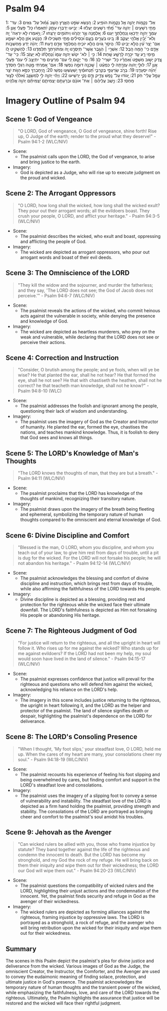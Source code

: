 # Psalm 94
1: אֵל־ נְקָמ֥וֹת יְהוָ֑ה אֵ֖ל נְקָמ֣וֹת הוֹפִֽיַע׃
2: הִ֭נָּשֵׂא שֹׁפֵ֣ט הָאָ֑רֶץ הָשֵׁ֥ב גְּ֝מ֗וּל עַל־ גֵּאִֽים׃
3: עַד־ מָתַ֖י רְשָׁעִ֥ים ׀ יְהוָ֑ה עַד־ מָ֝תַ֗י רְשָׁעִ֥ים יַעֲלֹֽזוּ׃
4: יַבִּ֣יעוּ יְדַבְּר֣וּ עָתָ֑ק יִֽ֝תְאַמְּר֗וּ כָּל־ פֹּ֥עֲלֵי אָֽוֶן׃
5: עַמְּךָ֣ יְהוָ֣ה יְדַכְּא֑וּ וְֽנַחֲלָתְךָ֥ יְעַנּֽוּ׃
6: אַ֭לְמָנָה וְגֵ֣ר יַהֲרֹ֑גוּ וִֽיתוֹמִ֣ים יְרַצֵּֽחוּ׃
7: וַ֭יֹּ֣אמְרוּ לֹ֣א יִרְאֶה־ יָּ֑הּ וְלֹא־ יָ֝בִ֗ין אֱלֹהֵ֥י יַעֲקֹֽב׃
8: בִּ֭ינוּ בֹּעֲרִ֣ים בָּעָ֑ם וּ֝כְסִילִ֗ים מָתַ֥י תַּשְׂכִּֽילוּ׃
9: הֲנֹ֣טַֽע אֹ֭זֶן הֲלֹ֣א יִשְׁמָ֑ע אִֽם־ יֹ֥צֵֽר עַ֝֗יִן הֲלֹ֣א יַבִּֽיט׃
10: הֲיֹסֵ֣ר גּ֭וֹיִם הֲלֹ֣א יוֹכִ֑יחַ הַֽמְלַמֵּ֖ד אָדָ֣ם דָּֽעַת׃
11: יְֽהוָ֗ה יֹ֭דֵעַ מַחְשְׁב֣וֹת אָדָ֑ם כִּי־ הֵ֥מָּה הָֽבֶל׃
12: אַשְׁרֵ֤י ׀ הַגֶּ֣בֶר אֲשֶׁר־ תְּיַסְּרֶ֣נּוּ יָּ֑הּ וּֽמִתּוֹרָתְךָ֥ תְלַמְּדֶֽנּוּ׃
13: לְהַשְׁקִ֣יט ל֭וֹ מִ֣ימֵי רָ֑ע עַ֤ד יִכָּרֶ֖ה לָרָשָׁ֣ע שָֽׁחַת׃
14: כִּ֤י ׀ לֹא־ יִטֹּ֣שׁ יְהוָ֣ה עַמּ֑וֹ וְ֝נַחֲלָת֗וֹ לֹ֣א יַעֲזֹֽב׃
15: כִּֽי־ עַד־ צֶ֭דֶק יָשׁ֣וּב מִשְׁפָּ֑ט וְ֝אַחֲרָ֗יו כָּל־ יִשְׁרֵי־ לֵֽב׃
16: מִֽי־ יָק֣וּם לִ֭י עִם־ מְרֵעִ֑ים מִֽי־ יִתְיַצֵּ֥ב לִ֝י עִם־ פֹּ֥עֲלֵי אָֽוֶן׃
17: לוּלֵ֣י יְ֭הוָה עֶזְרָ֣תָה לִּ֑י כִּמְעַ֓ט ׀ שָֽׁכְנָ֖ה דוּמָ֣ה נַפְשִֽׁי׃
18: אִם־ אָ֭מַרְתִּי מָ֣טָה רַגְלִ֑י חַסְדְּךָ֥ יְ֝הוָ֗ה יִסְעָדֵֽנִי׃
19: בְּרֹ֣ב שַׂרְעַפַּ֣י בְּקִרְבִּ֑י תַּ֝נְחוּמֶ֗יךָ יְֽשַׁעַשְׁע֥וּ נַפְשִֽׁי׃
20: הַֽ֭יְחָבְרְךָ כִּסֵּ֣א הַוּ֑וֹת יֹצֵ֖ר עָמָ֣ל עֲלֵי־ חֹֽק׃
21: יָ֭גוֹדּוּ עַל־ נֶ֣פֶשׁ צַדִּ֑יק וְדָ֖ם נָקִ֣י יַרְשִֽׁיעוּ׃
22: וַיְהִ֬י יְהוָ֣ה לִ֣י לְמִשְׂגָּ֑ב וֵ֝אלֹהַ֗י לְצ֣וּר מַחְסִֽי׃
23: וַיָּ֤שֶׁב עֲלֵיהֶ֨ם ׀ אֶת־ אוֹנָ֗ם וּבְרָעָתָ֥ם יַצְמִיתֵ֑ם יַ֝צְמִיתֵ֗ם יְהוָ֥ה אֱלֹהֵֽינוּ׃

# Imagery Outline of Psalm 94

## Scene 1: God of Vengeance 

> "O LORD, God of vengeance, O God of vengeance, shine forth! Rise up, O Judge of the earth; render to the proud what they deserve!" - Psalm 94:1-2 (WLC/NIV)

- Scene:
  - The psalmist calls upon the LORD, the God of vengeance, to arise and bring justice to the earth.
- Imagery:
  - God is depicted as a Judge, who will rise up to execute judgment on the proud and wicked.

## Scene 2: The Arrogant Oppressors

> "O LORD, how long shall the wicked, how long shall the wicked exult? They pour out their arrogant words; all the evildoers boast. They crush your people, O LORD, and afflict your heritage." - Psalm 94:3-5 (WLC/NIV)

- Scene:
  - The psalmist describes the wicked, who exult and boast, oppressing and afflicting the people of God.
- Imagery:
  - The wicked are depicted as arrogant oppressors, who pour out arrogant words and boast of their evil deeds.

## Scene 3: The Omniscience of the LORD

> "They kill the widow and the sojourner, and murder the fatherless; and they say, 'The LORD does not see; the God of Jacob does not perceive.'" - Psalm 94:6-7 (WLC/NIV)

- Scene:
  - The psalmist reveals the actions of the wicked, who commit heinous acts against the vulnerable in society, while denying the presence and knowledge of God.
- Imagery:
  - The wicked are depicted as heartless murderers, who prey on the weak and vulnerable, while declaring that the LORD does not see or perceive their actions.

## Scene 4: Correction and Instruction

> "Consider, O brutish among the people; and ye fools, when will ye be wise? He that planted the ear, shall he not hear? He that formed the eye, shall he not see? He that with chastiseth the heathen, shall not he correct? he that teacheth man knowledge, shall not he know?" - Psalm 94:8-10 (WLC)

- Scene:
  - The psalmist addresses the foolish and ignorant among the people, questioning their lack of wisdom and understanding.
- Imagery:
  - The psalmist uses the imagery of God as the Creator and Instructor of humanity. He planted the ear, formed the eye, chastises the nations, and teaches mankind knowledge. Thus, it is foolish to deny that God sees and knows all things.

## Scene 5: The LORD's Knowledge of Man's Thoughts

> "The LORD knows the thoughts of man, that they are but a breath." - Psalm 94:11 (WLC/NIV)

- Scene:
  - The psalmist proclaims that the LORD has knowledge of the thoughts of mankind, recognizing their transitory nature.
- Imagery:
  - The psalmist draws upon the imagery of the breath being fleeting and ephemeral, symbolizing the temporary nature of human thoughts compared to the omniscient and eternal knowledge of God.

## Scene 6: Divine Discipline and Comfort

> "Blessed is the man, O LORD, whom you discipline, and whom you teach out of your law, to give him rest from days of trouble, until a pit is dug for the wicked. For the LORD will not forsake his people; he will not abandon his heritage." - Psalm 94:12-14 (WLC/NIV)

- Scene:
  - The psalmist acknowledges the blessing and comfort of divine discipline and instruction, which brings rest from days of trouble, while also affirming the faithfulness of the LORD towards His people.
- Imagery:
  - Divine discipline is depicted as a blessing, providing rest and protection for the righteous while the wicked face their ultimate downfall. The LORD's faithfulness is depicted as Him not forsaking His people or abandoning His heritage.

## Scene 7: The Righteous Judgment of God

> "For justice will return to the righteous, and all the upright in heart will follow it. Who rises up for me against the wicked? Who stands up for me against evildoers? If the LORD had not been my help, my soul would soon have lived in the land of silence." - Psalm 94:15-17 (WLC/NIV)

- Scene:
  - The psalmist expresses confidence that justice will prevail for the righteous and questions who will defend him against the wicked, acknowledging his reliance on the LORD's help.
- Imagery:
  - The imagery in this scene includes justice returning to the righteous, the upright in heart following it, and the LORD as the helper and protector of the psalmist. The land of silence signifies death or despair, highlighting the psalmist's dependence on the LORD for deliverance.

## Scene 8: The LORD's Consoling Presence

> "When I thought, 'My foot slips,' your steadfast love, O LORD, held me up. When the cares of my heart are many, your consolations cheer my soul." - Psalm 94:18-19 (WLC/NIV)

- Scene:
  - The psalmist recounts his experience of feeling his foot slipping and being overwhelmed by cares, but finding comfort and support in the LORD's steadfast love and consolations.
- Imagery:
  - The psalmist uses the imagery of a slipping foot to convey a sense of vulnerability and instability. The steadfast love of the LORD is depicted as a firm hand holding the psalmist, providing strength and stability. The consolations of the LORD are portrayed as bringing cheer and comfort to the psalmist's soul amidst his troubles.

## Scene 9: Jehovah as the Avenger

> "Can wicked rulers be allied with you, those who frame injustice by statute? They band together against the life of the righteous and condemn the innocent to death. But the LORD has become my stronghold, and my God the rock of my refuge. He will bring back on them their iniquity and wipe them out for their wickedness; the LORD our God will wipe them out." - Psalm 94:20-23 (WLC/NIV)

- Scene:
  - The psalmist questions the compatibility of wicked rulers and the LORD, highlighting their unjust actions and the condemnation of the innocent. Yet, the psalmist finds security and refuge in God as the avenger of their wickedness.
- Imagery:
  - The wicked rulers are depicted as forming alliances against the righteous, framing injustice by oppressive laws. The LORD is portrayed as a stronghold, a rock of refuge, and the avenger who will bring retribution upon the wicked for their iniquity and wipe them out for their wickedness.

## Summary

The scenes in this Psalm depict the psalmist's plea for divine justice and deliverance from the wicked. Various images of God as the Judge, the omniscient Creator, the Instructor, the Comforter, and the Avenger are used to convey the eudaimonic meaning of finding solace, protection, and ultimate justice in God's presence. The psalmist acknowledges the temporary nature of human thoughts and the transient power of the wicked, while emphasizing the faithfulness, love, and care of the LORD towards the righteous. Ultimately, the Psalm highlights the assurance that justice will be restored and the wicked will face their rightful judgment.